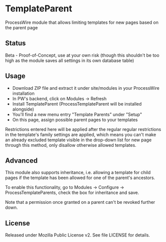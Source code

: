 # TemplateParent
ProcessWire module that allows limiting templates for new pages based on the parent page

## Status

Beta - Proof-of-Concept, use at your own risk (though this shouldn't be too high as the module saves all settings in its own database table)

## Usage

- Download ZIP file and extract it under site/modules in your ProcessWire installation
- In PW's backend, click on Modules -> Refresh
- Install TemplateParent (ProcessTemplateParent will be installed alongside)
- You'll find a new menu entry "Template Parents" under "Setup"
- On this page, assign possible parent pages to your templates
 
Restrictions entered here will be applied after the regular regular restrictions in the template's family settings are applied, which means you can't make an already excluded template visible in the drop-down list for new page through this method, only disallow otherwise allowed templates.

## Advanced

This module also supports inheritance, i.e. allowing a template for child pages if the template has been allowed for one of the parent's ancestors.

To enable this functionality, go to Modules -> Configure -> ProcessTemplateParents, check the box for inheritance and save.

Note that a permission once granted on a parent can't be revoked further down.

## License

Released under Mozilla Public License v2. See file LICENSE for details.
